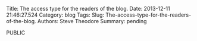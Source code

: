 Title: The access type for the readers of the blog.
Date: 2013-12-11 21:46:27.524
Category: blog
Tags: 
Slug: The-access-type-for-the-readers-of-the-blog.
Authors: Steve Theodore
Summary: pending

PUBLIC

